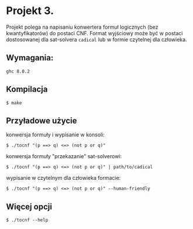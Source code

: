 # Projekt 3.
Projekt polega na napisaniu konwertera formuł logicznych (bez kwantyfikatorów) 
do postaci CNF. Format wyjściowy może być w postaci dostosowanej dla 
sat-solvera ```cadical``` lub w formie czytelnej dla człowieka.

## Wymagania:
```
ghc 8.0.2
```

## Kompilacja
```
$ make
```

## Przyładowe użycie
konwersja formuły i wypisanie w konsoli:
```
$ ./tocnf "(p ==> q) <=> (not p or q)"
```

konwersja formuły "przekazanie" sat-solverowi:
```
$ ./tocnf "(p ==> q) <=> (not p or q)" | path/to/cadical
```

wypisanie w czytelnym dla człowieka formacie:
```
$ ./tocnf "(p ==> q) <=> (not p or q)" --human-friendly
```


## Więcej opcji
```
$ ./tocnf --help
```
